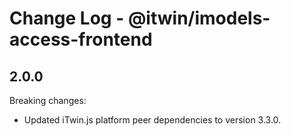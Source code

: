 # Change Log - @itwin/imodels-access-frontend

## 2.0.0

Breaking changes:
- Updated iTwin.js platform peer dependencies to version 3.3.0.
